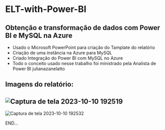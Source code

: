# ELT-with-Power-BI
## Obtenção e transformação de dados com Power BI e MySQL na Azure
- Usado o Microsoft PowerPoint para criação do Tamplate do relatório
- Criação de uma instância na Azure para MySQL
- Criado Integração do Power BI com MySQL no Azure
- Todo o conceito usado nesse trabalho foi ministrado pela Analista de Power BI julianazanelatto

## Imagens do relatório:
![Captura de tela 2023-10-10 192519](https://github.com/Jorge-X/ELT-with-Power-BI/assets/140755201/4164b0ee-21c2-40e9-a8ae-415e4d7020f3)
--
![Captura de tela 2023-10-10 192532](https://github.com/Jorge-X/ELT-with-Power-BI/assets/140755201/d448ee7f-fb2b-4d65-820e-9f2665cd92fe)

END...
